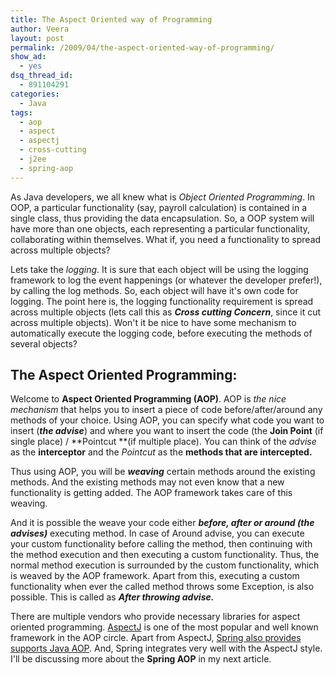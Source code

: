```yaml
---
title: The Aspect Oriented way of Programming
author: Veera
layout: post
permalink: /2009/04/the-aspect-oriented-way-of-programming/
show_ad:
  - yes
dsq_thread_id:
  - 891104291
categories:
  - Java
tags:
  - aop
  - aspect
  - aspectj
  - cross-cutting
  - j2ee
  - spring-aop
---
```


As Java developers, we all knew what is *Object Oriented Programming*. In OOP, a particular functionality (say, payroll calculation) is contained in a single class, thus providing the data encapsulation. So, a OOP system will have more than one objects, each representing a particular functionality, collaborating within themselves. What if, you need a functionality to spread across multiple objects?

Lets take the *logging*. It is sure that each object will be using the logging framework to log the event happenings (or whatever the developer prefer!), by calling the log methods. So, each object will have it's own code for logging. The point here is, the logging functionality requirement is spread across multiple objects (lets call this as ***Cross cutting Concern***, since it cut across multiple objects). Won't it be nice to have some mechanism to automatically execute the logging code, before executing the methods of several objects? 

## The Aspect Oriented Programming:

Welcome to **Aspect Oriented Programming (AOP)**. AOP is *the nice mechanism* that helps you to insert a piece of code before/after/around any methods of your choice. Using AOP, you can specify what code you want to insert (***the advise***) and where you want to insert the code (the **Join Point** (if single place) / **Pointcut **(if multiple place). You can think of the *advise* as the **interceptor** and the *Pointcut* as the **methods that are intercepted.**

Thus using AOP, you will be ***weaving*** certain methods around the existing methods. And the existing methods may not even know that a new functionality is getting added. The AOP framework takes care of this weaving.

And it is possible the weave your code either ***before, after or around (the advises)*** executing method. In case of Around advise, you can execute your custom functionality before calling the method, then continuing with the method execution and then executing a custom functionality. Thus, the normal method execution is surrounded by the custom functionality, which is weaved by the AOP framework. Apart from this, executing a custom functionality when ever the called method throws some Exception, is also possible. This is called as ***After throwing advise.***

There are multiple vendors who provide necessary libraries for aspect oriented programming. [AspectJ][1] is one of the most popular and well known framework in the AOP circle. Apart from AspectJ, [Spring also provides supports Java AOP][2]. And, Spring integrates very well with the AspectJ style. I'll be discussing more about the **Spring AOP** in my next article.

 [1]: http://www.eclipse.org/aspectj/ "AspectJ - Aspect Oriented Framework"
 [2]: http://static.springframework.org/spring/docs/2.5.x/reference/aop.html "AOP Framework from Spring"